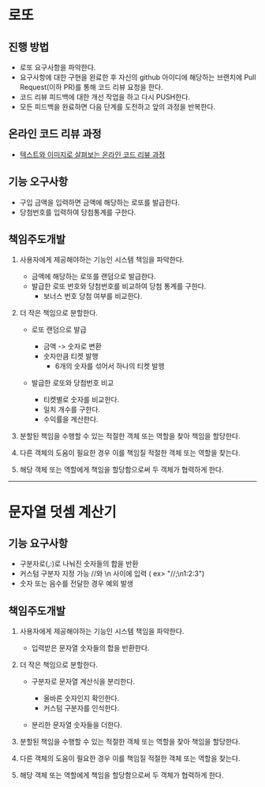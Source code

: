 # 로또
## 진행 방법
* 로또 요구사항을 파악한다.
* 요구사항에 대한 구현을 완료한 후 자신의 github 아이디에 해당하는 브랜치에 Pull Request(이하 PR)를 통해 코드 리뷰 요청을 한다.
* 코드 리뷰 피드백에 대한 개선 작업을 하고 다시 PUSH한다.
* 모든 피드백을 완료하면 다음 단계를 도전하고 앞의 과정을 반복한다.

## 온라인 코드 리뷰 과정
* [텍스트와 이미지로 살펴보는 온라인 코드 리뷰 과정](https://github.com/next-step/nextstep-docs/tree/master/codereview)

## 기능 오구사항
* 구입 금액을 입력하면 금액에 해당하는 로또를 발급한다.
* 당첨번호를 입력하여 당첨통계를 구한다.

## 책임주도개발
1. 사용자에게 제공해야하는 기능인 시스템 책임을 파악한다.
    * 금액에 해당하는 로또를 랜덤으로 발급한다.
    * 발급한 로또 번호와 당첨번호를 비교하여 당첨 통계를 구한다.
        * 보너스 번호 당첨 여부를 비교한다. 
 
2. 더 작은 책임으로 분할한다.
    * 로또 랜덤으로 발급
        * 금액 -> 숫자로 변환
        * 숫자만큼 티켓 발행
            * 6개의 숫자를 섞어서 하나의 티켓 발행

    * 발급한 로또와 당첨번호 비교
        * 티켓별로 숫자를 비교한다.
        * 일치 개수를 구한다.
        * 수익률을 계산한다.
    
3. 분할된 책임을 수행할 수 있는 적절한 객체 또는 역할을 찾아 책임을 할당한다.

4. 다른 객체의 도움이 필요한 경우 이를 책임질 적절한 객체 또는 역할을 찾는다.

5. 해당 객체 또는 역할에게 책임을 할당함으로써 두 객체가 협력하게 한다.

---
# 문자열 덧셈 계산기
## 기능 요구사항
* 구분자로(,:)로 나눠진 숫자들의 합을 반환
* 커스텀 구분자 지정 가능 //와 \n 사이에 입력 ( ex> "//;\n1:2:3")
* 숫자 또는 음수를 전달한 경우 예외 발생

## 책임주도개발
1. 사용자에게 제공해야하는 기능인 시스템 책임을 파악한다.
    * 입력받은 문자열 숫자들의 합을 반환한다.
    
2. 더 작은 책임으로 분할한다.
    * 구분자로 문자열 계산식을 분리한다.
        * 올바른 숫자인지 확인한다.
        * 커스텀 구분자를 인식한다.
        
    * 분리한 문자열 숫자들을 더한다.
    
3. 분할된 책임을 수행할 수 있는 적절한 객체 또는 역할을 찾아 책임을 할당한다.


4. 다른 객체의 도움이 필요한 경우 이를 책임질 적절한 객체 또는 역할을 찾는다.

5. 해당 객체 또는 역할에게 책임을 할당함으로써 두 객체가 협력하게 한다.